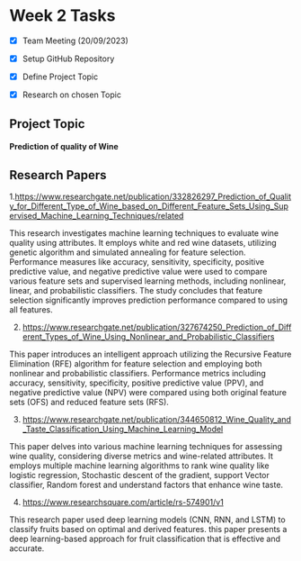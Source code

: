 
# Week 2 Tasks

- [x] Team Meeting (20/09/2023)
- [x] Setup GitHub Repository 
- [x] Define Project Topic
- [x] Research on chosen Topic 


## Project Topic
#### Prediction of quality of Wine

## Research Papers
1.https://www.researchgate.net/publication/332826297_Prediction_of_Quality_for_Different_Type_of_Wine_based_on_Different_Feature_Sets_Using_Supervised_Machine_Learning_Techniques/related

This research investigates machine learning techniques to evaluate wine quality using attributes. It employs white and red wine datasets, utilizing genetic algorithm and simulated annealing for feature selection. Performance measures like accuracy, sensitivity, specificity, positive predictive value, and negative predictive value were used to compare various feature sets and supervised learning methods, including nonlinear, linear, and probabilistic classifiers. The study concludes that feature selection significantly improves prediction performance compared to using all features.

2.	https://www.researchgate.net/publication/327674250_Prediction_of_Different_Types_of_Wine_Using_Nonlinear_and_Probabilistic_Classifiers

This paper introduces an intelligent approach utilizing the Recursive Feature Elimination (RFE) algorithm for feature selection and employing both nonlinear and probabilistic classifiers. Performance metrics including accuracy, sensitivity, specificity, positive predictive value (PPV), and negative predictive value (NPV) were compared using both original feature sets (OFS) and reduced feature sets (RFS). 

3.	https://www.researchgate.net/publication/344650812_Wine_Quality_and_Taste_Classification_Using_Machine_Learning_Model

This paper delves into various machine learning techniques for assessing wine quality, considering diverse metrics and wine-related attributes. It employs multiple machine learning algorithms to rank wine quality like logistic regression, Stochastic descent of the gradient, support Vector classifier, Random forest and understand factors that enhance wine taste. 

4.	https://www.researchsquare.com/article/rs-574901/v1

This research paper used deep learning models (CNN, RNN, and LSTM) to 	classify fruits based on optimal and derived features. this paper presents a deep learning-based approach for fruit classification that is effective and 	accurate.

